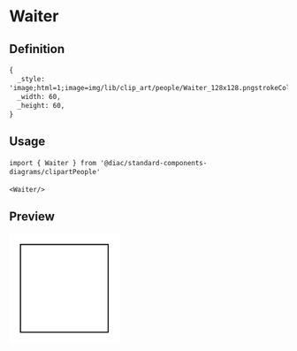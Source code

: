 # Waiter

## Definition

```
{
  _style: 'image;html=1;image=img/lib/clip_art/people/Waiter_128x128.pngstrokeColor=none;',
  _width: 60,
  _height: 60,
}
```

## Usage

```
import { Waiter } from '@diac/standard-components-diagrams/clipartPeople'

<Waiter/>
```

## Preview

<img src="./waiter.png" width="200"/>
